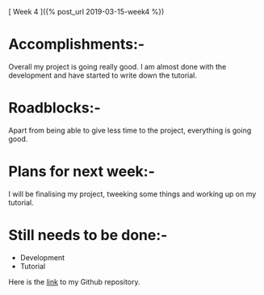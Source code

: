 [ Week 4 ]({% post_url 2019-03-15-week4 %})

# Accomplishments:-
Overall my project is going really good. I am almost done with the development and have started to write down the tutorial.

# Roadblocks:-
Apart from being able to give less time to the project, everything is going good.

# Plans for next week:-
I will be finalising my project, tweeking some things and working up on my tutorial.

# Still needs to be done:-
* Development
* Tutorial

Here is the [link](https://github.com/iamharmangill/monster-slayer) to my Github repository.
